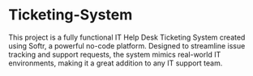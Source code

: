 # Ticketing-System
This project is a fully functional IT Help Desk Ticketing System created using Softr, a powerful no-code platform. Designed to streamline issue tracking and support requests, the system mimics real-world IT environments, making it a great addition to any IT support team.

